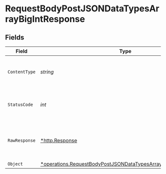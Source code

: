 # RequestBodyPostJSONDataTypesArrayBigIntResponse


## Fields

| Field                                                                                                                                                    | Type                                                                                                                                                     | Required                                                                                                                                                 | Description                                                                                                                                              |
| -------------------------------------------------------------------------------------------------------------------------------------------------------- | -------------------------------------------------------------------------------------------------------------------------------------------------------- | -------------------------------------------------------------------------------------------------------------------------------------------------------- | -------------------------------------------------------------------------------------------------------------------------------------------------------- |
| `ContentType`                                                                                                                                            | *string*                                                                                                                                                 | :heavy_check_mark:                                                                                                                                       | HTTP response content type for this operation                                                                                                            |
| `StatusCode`                                                                                                                                             | *int*                                                                                                                                                    | :heavy_check_mark:                                                                                                                                       | HTTP response status code for this operation                                                                                                             |
| `RawResponse`                                                                                                                                            | [*http.Response](https://pkg.go.dev/net/http#Response)                                                                                                   | :heavy_minus_sign:                                                                                                                                       | Raw HTTP response; suitable for custom response parsing                                                                                                  |
| `Object`                                                                                                                                                 | [*operations.RequestBodyPostJSONDataTypesArrayBigIntResponseBody](../../../pkg/models/operations/requestbodypostjsondatatypesarraybigintresponsebody.md) | :heavy_minus_sign:                                                                                                                                       | OK                                                                                                                                                       |